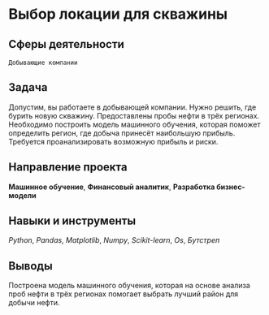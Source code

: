 # Выбор локации для скважины
## Сферы деятельности
`Добывающие компании`

## Задача
Допустим, вы работаете в добывающей компании. Нужно решить, где бурить новую скважину.
Предоставлены пробы нефти в трёх регионах. Необходимо построить модель машинного обучения, которая поможет определить регион, где добыча принесёт наибольшую прибыль. Требуется проанализировать возможную прибыль и риски.


## Направление проекта
**Машинное обучение**, **Финансовый аналитик**, **Разработка бизнес-модели**

## Навыки и инструменты
*Python*, *Pandas*, *Matplotlib*, *Numpy*, *Scikit-learn*, *Os*, *Бутстреп*

## Выводы
Построена модель машинного обучения, которая на основе анализа проб нефти в трёх регионах помогает выбрать лучший район для добычи нефти.

